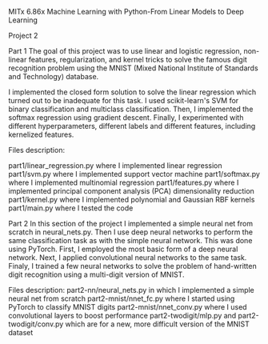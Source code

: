 MITx 6.86x
Machine Learning with Python-From Linear Models to Deep Learning

Project 2

Part 1
The goal of this project was to use linear and logistic regression, non-linear features, regularization, and kernel tricks to solve the famous digit recognition problem using the MNIST (Mixed National Institute of Standards and Technology) database.

I implemented the closed form solution to solve the linear regression which turned out to be inadequate for this task. I used scikit-learn's SVM for binary classification and multiclass classification. Then, I implemented the softmax regression using gradient descent. Finally, I experimented with different hyperparameters, different labels and different features, including kernelized features. 

Files description:

part1/linear_regression.py where I implemented linear regression
part1/svm.py where I implemented support vector machine
part1/softmax.py where I implemented multinomial regression
part1/features.py where I implemented principal component analysis (PCA) dimensionality reduction
part1/kernel.py where I implemented polynomial and Gaussian RBF kernels
part1/main.py where I tested the code

Part 2
In this section of the project I implemented a simple neural net from scratch in neural_nets.py. Then I use deep neural networks to perform the same classification task as with the simple neural network. This was done using PyTorch. First, I employed the most basic form of a deep neural network. Next, I applied convolutional neural networks to the same task. Finaly, I trained a few neural networks to solve the problem of hand-written digit recognition using a multi-digit version of MNIST.

Files description:
part2-nn/neural_nets.py in which I implemented a simple neural net from scratch
part2-mnist/nnet_fc.py where I started using PyTorch to classify MNIST digits
part2-mnist/nnet_conv.py where I used convolutional layers to boost performance
part2-twodigit/mlp.py and part2-twodigit/conv.py which are for a new, more difficult version of the MNIST dataset
